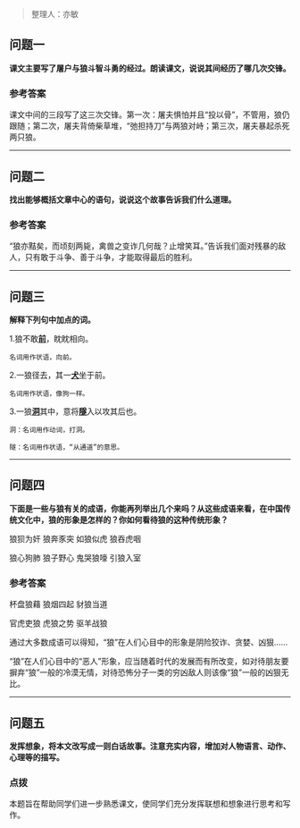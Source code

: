 > 整理人：亦敏

## 问题一

**课文主要写了屠户与狼斗智斗勇的经过。朗读课文，说说其间经历了哪几次交锋。**

### 参考答案

课文中间的三段写了这三次交锋。第一次：屠夫惧怕并且“投以骨”，不管用，狼仍跟随；第二次，屠夫背倚柴草堆，“弛担持刀”与两狼对峙；第三次，屠夫暴起杀死两只狼。

 

------



## 问题二

**找出能够概括文章中心的语句，说说这个故事告诉我们什么道理。**

### 参考答案

“狼亦黠矣，而顷刻两毙，禽兽之变诈几何哉？止增笑耳。”告诉我们面对残暴的敌人，只有敢于斗争、善于斗争，才能取得最后的胜利。

 

------



## 问题三

**解释下列句中加点的词。**

1.狼不敢<u>**前**</u>，眈眈相向。

`名词用作状语，向前。`

2.一狼径去，其一<u>**犬**</u>坐于前。

`名词用作状语，像狗一样。`

3.一狼<u>**洞**</u>其中，意将<u>**隧**</u>入以攻其后也。

`洞：名词用作动词，打洞。`

`隧：名词用作状语，“从通道”的意思。`



------



## 问题四

**下面是一些与狼有关的成语，你能再列举出几个来吗？从这些成语来看，在中国传统文化中，狼的形象是怎样的？你如何看待狼的这种传统形象？**

狼狈为奸  狼奔豕突  如狼似虎  狼吞虎咽

狼心狗肺  狼子野心  鬼哭狼嚎  引狼入室

### 参考答案

杯盘狼藉  狼烟四起  豺狼当道

官虎吏狼  虎狼之势  驱羊战狼

通过大多数成语可以得知，“狼”在人们心目中的形象是阴险狡诈、贪婪、凶狠……

“狼”在人们心目中的“恶人”形象，应当随着时代的发展而有所改变，如对待朋友要摒弃“狼”一般的冷漠无情，对待恐怖分子一类的穷凶敌人则该像“狼”一般的凶狠无比。

 

------



## 问题五

**发挥想象，将本文改写成一则白话故事。注意充实内容，增加对人物语言、动作、心理等的描写。**

### 点拨

本题旨在帮助同学们进一步熟悉课文，使同学们充分发挥联想和想象进行思考和写作。